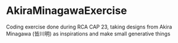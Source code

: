 # AkiraMinagawaExercise
Coding exercise done during RCA CAP 23, taking designs from Akira Minagawa (皆川明) as inspirations and make small generative things
